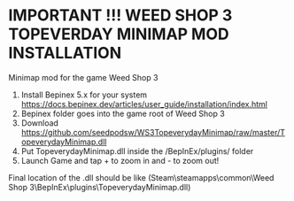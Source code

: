 # IMPORTANT !!! WEED SHOP 3 TOPEVERDAY MINIMAP MOD INSTALLATION
Minimap mod for the game Weed Shop 3

1. Install Bepinex 5.x for your system https://docs.bepinex.dev/articles/user_guide/installation/index.html
2. Bepinex folder goes into the game root of Weed Shop 3
3. Download https://github.com/seedpodsw/WS3TopeverydayMinimap/raw/master/TopeverydayMinimap.dll
4. Put TopeverydayMinimap.dll inside the /BepInEx/plugins/ folder
5. Launch Game and tap + to zoom in and - to zoom out!

Final location of the .dll should be like (Steam\steamapps\common\Weed Shop 3\BepInEx\plugins\TopeverydayMinimap.dll)
